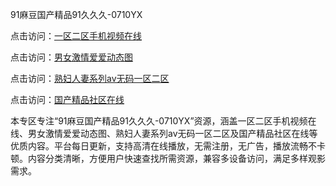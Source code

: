 91麻豆国产精品91久久久-0710YX

点击访问：<a href="https://heiliaozj3tjd.pages.dev">一区二区手机视频在线</a>

点击访问：<a href="https://heiliaoe8ajia.pages.dev">男女激情爱爱动态图</a>

点击访问：<a href="https://heiliaoxqkkct.pages.dev">熟妇人妻系列av无码一区二区</a>

点击访问：<a href="https://heiliaoxwd5i8.pages.dev">国产精品社区在线</a>

本专区专注“91麻豆国产精品91久久久-0710YX”资源，涵盖一区二区手机视频在线、男女激情爱爱动态图、熟妇人妻系列av无码一区二区及国产精品社区在线等优质内容。平台每日更新，支持高清在线播放，无需注册，无广告，播放流畅不卡顿。内容分类清晰，方便用户快速查找所需资源，兼容多设备访问，满足多样观影需求。

<span style="display:none;">[Canonical link](https://github.com/bay20250710/so25)</span>
